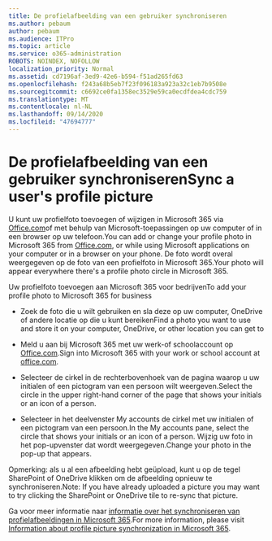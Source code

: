 ```yaml
---
title: De profielafbeelding van een gebruiker synchroniseren
ms.author: pebaum
author: pebaum
ms.audience: ITPro
ms.topic: article
ms.service: o365-administration
ROBOTS: NOINDEX, NOFOLLOW
localization_priority: Normal
ms.assetid: cd7196af-3ed9-42e6-b594-f51ad265fd63
ms.openlocfilehash: f243a68b5eb7f23f096183a923a32c1eb7b9508e
ms.sourcegitcommit: c6692ce0fa1358ec3529e59ca0ecdfdea4cdc759
ms.translationtype: MT
ms.contentlocale: nl-NL
ms.lasthandoff: 09/14/2020
ms.locfileid: "47694777"
---
```

# <a name="sync-a-users-profile-picture"></a><span data-ttu-id="2d54f-102">De profielafbeelding van een gebruiker synchroniseren</span><span class="sxs-lookup"><span data-stu-id="2d54f-102">Sync a user's profile picture</span></span>

<span data-ttu-id="2d54f-103">U kunt uw profielfoto toevoegen of wijzigen in Microsoft 365 via [Office.com](https://www.office.com)of met behulp van Microsoft-toepassingen op uw computer of in een browser op uw telefoon.</span><span class="sxs-lookup"><span data-stu-id="2d54f-103">You can add or change your profile photo in Microsoft 365 from [Office.com](https://www.office.com), or while using Microsoft applications on your computer or in a browser on your phone.</span></span> <span data-ttu-id="2d54f-104">De foto wordt overal weergegeven op de foto van een profielfoto in Microsoft 365.</span><span class="sxs-lookup"><span data-stu-id="2d54f-104">Your photo will appear everywhere there's a profile photo circle in Microsoft 365.</span></span>

<span data-ttu-id="2d54f-105">Uw profielfoto toevoegen aan Microsoft 365 voor bedrijven</span><span class="sxs-lookup"><span data-stu-id="2d54f-105">To add your profile photo to Microsoft 365 for business</span></span>

- <span data-ttu-id="2d54f-106">Zoek de foto die u wilt gebruiken en sla deze op uw computer, OneDrive of andere locatie op die u kunt bereiken</span><span class="sxs-lookup"><span data-stu-id="2d54f-106">Find a photo you want to use and store it on your computer, OneDrive, or other location you can get to</span></span>

- <span data-ttu-id="2d54f-107">Meld u aan bij Microsoft 365 met uw werk-of schoolaccount op [Office.com](https://www.office.com).</span><span class="sxs-lookup"><span data-stu-id="2d54f-107">Sign into Microsoft 365 with your work or school account at [office.com](https://www.office.com).</span></span>

- <span data-ttu-id="2d54f-108">Selecteer de cirkel in de rechterbovenhoek van de pagina waarop u uw initialen of een pictogram van een persoon wilt weergeven.</span><span class="sxs-lookup"><span data-stu-id="2d54f-108">Select the circle in the upper right-hand corner of the page that shows your initials or an icon of a person.</span></span>

- <span data-ttu-id="2d54f-109">Selecteer in het deelvenster My accounts de cirkel met uw initialen of een pictogram van een persoon.</span><span class="sxs-lookup"><span data-stu-id="2d54f-109">In the My accounts pane, select the circle that shows your initials or an icon of a person.</span></span> <span data-ttu-id="2d54f-110">Wijzig uw foto in het pop-upvenster dat wordt weergegeven.</span><span class="sxs-lookup"><span data-stu-id="2d54f-110">Change your photo in the pop-up that appears.</span></span>

<span data-ttu-id="2d54f-111">Opmerking: als u al een afbeelding hebt geüpload, kunt u op de tegel SharePoint of OneDrive klikken om de afbeelding opnieuw te synchroniseren.</span><span class="sxs-lookup"><span data-stu-id="2d54f-111">Note: If you have already uploaded a picture you may want to try clicking the SharePoint or OneDrive tile to re-sync that picture.</span></span>

<span data-ttu-id="2d54f-112">Ga voor meer informatie naar [informatie over het synchroniseren van profielafbeeldingen in Microsoft 365](https://support.office.com/article/information-about-profile-picture-synchronization-in-office-365-20594d76-d054-4af4-a660-401133e3d48a).</span><span class="sxs-lookup"><span data-stu-id="2d54f-112">For more information, please visit [Information about profile picture synchronization in Microsoft 365](https://support.office.com/article/information-about-profile-picture-synchronization-in-office-365-20594d76-d054-4af4-a660-401133e3d48a).</span></span>
